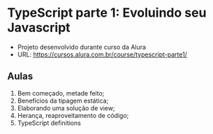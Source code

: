 # TypeScript parte 1: Evoluindo seu Javascript

* Projeto desenvolvido durante curso da Alura
* URL: https://cursos.alura.com.br/course/typescript-parte1/

## Aulas

01. Bem começado, metade feito;
02. Benefícios da tipagem estática;
03. Elaborando uma solução de view;
04. Herança, reaproveitamento de código;
05. TypeScript definitions
